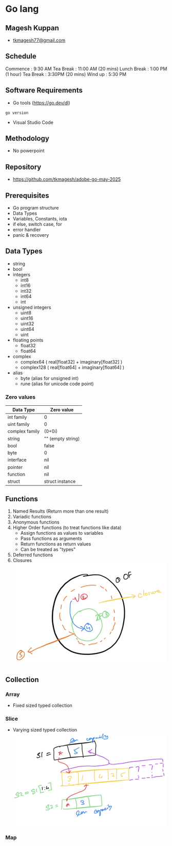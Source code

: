 # Go lang

## Magesh Kuppan
- tkmagesh77@gmail.com

## Schedule
Commence    : 9:30 AM 
Tea Break   : 11:00 AM (20 mins)
Lunch Break : 1:00 PM (1 hour)
Tea Break   : 3:30PM (20 mins)
Wind up     : 5:30 PM

## Software Requirements
- Go tools (https://go.dev/dl)
```shell
go version
```
- Visual Studio Code

## Methodology
- No powerpoint

## Repository
- https://github.com/tkmagesh/adobe-go-may-2025

## Prerequisites
- Go program structure
- Data Types
- Variables, Constants, iota
- if else, switch case, for
- error handler
- panic & recovery

## Data Types
- string
- bool
- integers
    - int8
    - int16
    - int32
    - int64
    - int
- unsigned integers
    - uint8
    - uint16
    - uint32
    - uint64
    - uint
- floating points
    - float32
    - float64
- complex
    - complex64 ( real[float32] + imaginary[float32] )
    - complex128 ( real[float64] + imaginary[float64] )
- alias
    - byte (alias for unsigned int)
    - rune (alias for unicode code point)

### Zero values
| Data Type | Zero value |
------------ | ------------- |
|int family     | 0 |
|uint family    | 0 |
|complex family | (0+0i) |
|string         | "" (empty string) |
|bool           | false |
|byte           | 0 |
|interface      | nil |
|pointer        | nil |
|function       | nil |
|struct         | struct instance |

## Functions
1. Named Results (Return more than one result)
2. Variadic functions
3. Anonymous functions
4. Higher Order functions (to treat functions like data)
    - Assign functions as values to variables
    - Pass functions as arguments
    - Return functions as return values
    - Can be treated as "types"
5. Deferred functions
6. Closures
![image](./images/closures.png)

## Collection
### Array
- Fixed sized typed collection
### Slice
- Varying sized typed collection
![image](./images/slices.png)
### Map




